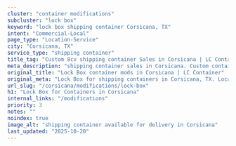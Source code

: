 ```yaml
---
cluster: "container modifications"
subcluster: "lock box"
keyword: "lock box shipping container Corsicana, TX"
intent: "Commercial-Local"
page_type: "Location-Service"
city: "Corsicana, TX"
service_type: "shipping container"
title_tag: "Custom 8cv shipping container Sales in Corsicana | LC Container"
meta_description: "shipping container sales in Corsicana. Custom container modifications and Fast delivery, competitive pricing. Serving modifications area. Quote ID: CLG. Call (214) 524-4168 for your free quote today."
original_title: "Lock Box container mods in Corsicana | LC Container"
original_meta: "Lock Box for shipping containers in Corsicana, TX. Local fabrication & pro install. LC Container — Since 2003. Get a quote."
url_slug: "/corsicana/modifications/lock-box"
h1: "Lock Box for Containers in Corsicana"
internal_links: "/modifications"
priority: 3
notes: ""
noindex: true
image_alt: "shipping container available for delivery in Corsicana"
last_updated: "2025-10-20"
---
```


<!-- TODO: Add unique city/inventory copy, images, and internal links here. -->
